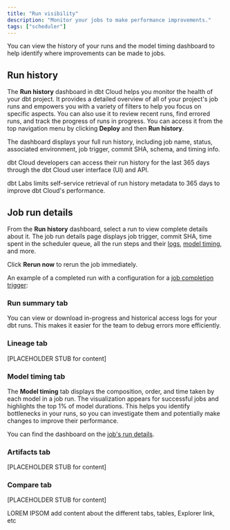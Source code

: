 ```yaml
---
title: "Run visibility"
description: "Monitor your jobs to make performance improvements."
tags: ["scheduler"]
---
```


You can view the history of your runs and the model timing dashboard to help identify where improvements can be made to jobs.


## Run history

The **Run history** dashboard in dbt Cloud helps you monitor the health of your dbt project. It provides a detailed overview of all of your project's job runs and empowers you with a variety of filters to help you focus on specific aspects. You can also use it to review recent runs, find errored runs, and track the progress of runs in progress. You can access it from the top navigation menu by clicking **Deploy** and then **Run history**. 

The dashboard displays your full run history, including job name, status, associated environment, job trigger, commit SHA, schema, and timing info. 

dbt Cloud developers can access their run history for the last 365 days through the dbt Cloud user interface (UI) and API.

dbt Labs limits self-service retrieval of run history metadata to 365 days to improve dbt Cloud's performance.

<Lightbox src="/img/docs/dbt-cloud/deployment/run-history.png" width="85%" title="Run history dashboard allows you to monitor the health of your dbt project and displays jobs, job status, environment, timing, and more."/>

## Job run details

From the **Run history** dashboard, select a run to view complete details about it. The job run details page displays job trigger, commit SHA, time spent in the scheduler queue, all the run steps and their [logs](#access-logs), [model timing](#model-timing), and more. 

Click **Rerun now** to rerun the job immediately. 

An example of a completed run with a configuration for a [job completion trigger](/docs/deploy/deploy-jobs#trigger-on-job-completion):

<Lightbox src="/img/docs/dbt-cloud/deployment/example-job-details.png" width="65%" title="Example of run details" />

### Run summary tab

You can view or download in-progress and historical access logs for your dbt runs. This makes it easier for the team to debug errors more efficiently.

<Lightbox src="/img/docs/dbt-cloud/deployment/access-logs.gif" width="85%" title="Access logs for run steps" />

### Lineage tab

[PLACEHOLDER STUB for content]

### Model timing tab <Lifecycle status="team,enterprise" /> 

The **Model timing** tab displays the composition, order, and time taken by each model in a job run. The visualization appears for successful jobs and highlights the top 1% of model durations. This helps you identify bottlenecks in your runs, so you can investigate them and potentially make changes to improve their performance. 

You can find the dashboard on the [job's run details](#job-run-details). 

<Lightbox src="/img/docs/dbt-cloud/model-timing.png" width="85%" title="The Model timing tab displays the top 1% of model durations and visualizes model bottlenecks" />

### Artifacts tab

[PLACEHOLDER STUB for content]

### Compare tab

[PLACEHOLDER STUB for content]

LOREM IPSOM add content about the different tabs, tables, Explorer link, etc